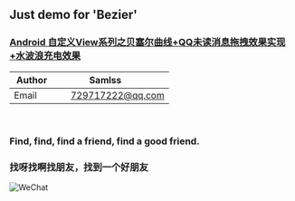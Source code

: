## Just demo for 'Bezier'

### [Android 自定义View系列之贝塞尔曲线+QQ未读消息拖拽效果实现+水波浪充电效果](https://blog.csdn.net/samlss/article/details/80840199)


| Author        | Samlss           |
| ------------- |:-------------:|
| Email      | 729717222@qq.com |

<br>


### Find, find, find a friend, find a good friend.
### 找呀找啊找朋友，找到一个好朋友

![WeChat](https://github.com/samlss/FunnyLoadingViews/blob/master/wechat.jpg)
